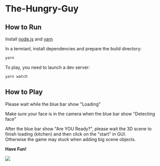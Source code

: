 # The-Hungry-Guy

## How to Run

Install [node.js](https://nodejs.org/en/) and [yarn](https://yarnpkg.com/getting-started/install)

In a termianl, install dependencies and prepare the build directory:

```sh
yarn
```

To play, you need to launch a dev server:

```sh
yarn watch
```

## How to Play

Please wait while the blue bar show "Loading"

Make sure your face is in the camera when the blue bar show "Detecting face"

After the blue bar show "Are YOU Ready?", please wait the 3D scene to finish loading (kitchen) and then click on the "start" in GUI.  
Otherwise the game may stuck when adding big scene objects.

**Have Fun!**

![](demo.gif)

